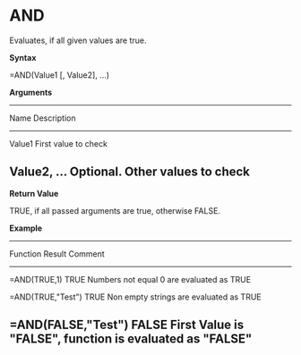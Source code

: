 # AND

Evaluates, if all given values are true.

**Syntax**

=AND(Value1 \[, Value2\], \...)

**Arguments**

  -----------------------------------------------------------------------
  Name           Description
  -------------- --------------------------------------------------------
  Value1         First value to check

  Value2, \...   Optional. Other values to check
  -----------------------------------------------------------------------

**Return Value**

TRUE, if all passed arguments are true, otherwise FALSE.

**Example**

  ------------------------------------------------------------------------
  Function                        Result   Comment
  ------------------------------- -------- -------------------------------
  =AND(TRUE,1)                    TRUE     Numbers not equal 0 are
                                           evaluated as TRUE

  =AND(TRUE,\"Test\")             TRUE     Non empty strings are evaluated
                                           as TRUE

  =AND(FALSE,\"Test\")            FALSE    First Value is \"FALSE\",
                                           function is evaluated as
                                           \"FALSE\"
  ------------------------------------------------------------------------
